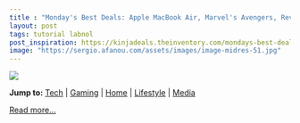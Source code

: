 ```yaml
---
title : "Monday's Best Deals: Apple MacBook Air, Marvel's Avengers, Reversible Weighted Blanket, Echo Show 10, Homage Hoodies, Sonic the Hedgehog Blu-ray, and More"
layout: post
tags: tutorial labnol
post_inspiration: https://kinjadeals.theinventory.com/mondays-best-deals-star-wars-action-figures-taotronic-1846663239
image: "https://sergio.afanou.com/assets/images/image-midres-51.jpg"
---
```


<img src="https://i.kinja-img.com/gawker-media/image/upload/s--kzJEzEp6--/c_fit,fl_progressive,q_80,w_636/m0emglb2dkenpjnltadu.jpg" /><p><strong>Jump to:</strong> <a href="#Tech">Tech</a> | <a href="#Gaming">Gaming</a> | <a href="#Home">Home</a> | <a href="#Lifestyle">Lifestyle</a> | <a href="#Media">Media</a><br></p><p><a href="https://kinjadeals.theinventory.com/mondays-best-deals-star-wars-action-figures-taotronic-1846663239">Read more...</a></p>